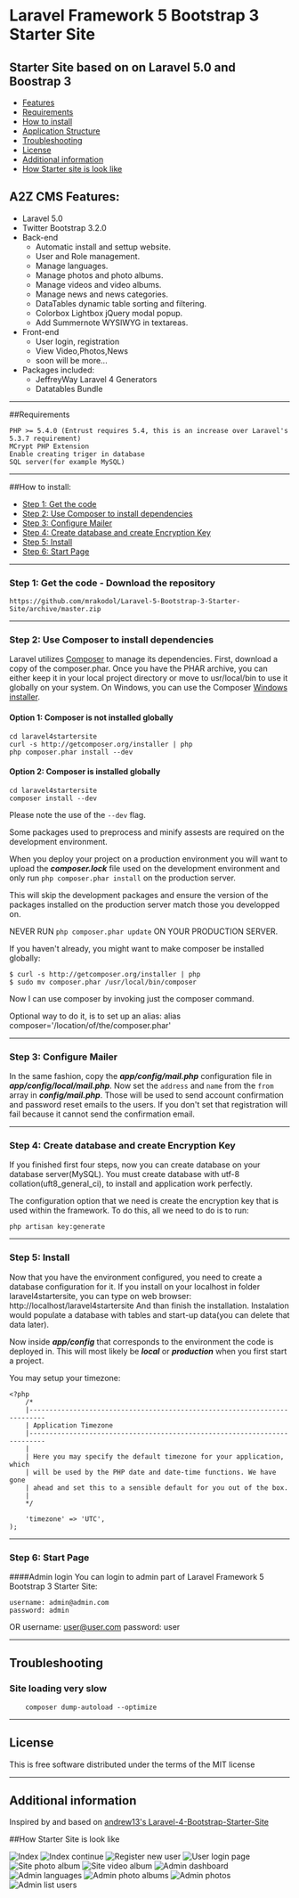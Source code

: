 # Laravel Framework 5  Bootstrap 3 Starter Site
## Starter Site based on on Laravel 5.0 and Boostrap 3
* [Features](#feature1)
* [Requirements](#feature2)
* [How to install](#feature3)
* [Application Structure](#feature4)
* [Troubleshooting](#feature5)
* [License](#feature6)
* [Additional information](#feature7)
* [How Starter site is look like](#feature8)

<a name="feature1"></a>
## A2Z CMS Features:
* Laravel 5.0
* Twitter Bootstrap 3.2.0
* Back-end
	* Automatic install and settup website.
	* User and Role management.
	* Manage languages.
	* Manage photos and photo albums.
	* Manage videos and video albums.
	* Manage news and news categories.
    * DataTables dynamic table sorting and filtering.
    * Colorbox Lightbox jQuery modal popup.
    * Add Summernote WYSIWYG in textareas.
* Front-end
	* User login, registration
	* View Video,Photos,News
	* soon will be more...
* Packages included:
	* JeffreyWay Laravel 4 Generators
	* Datatables Bundle

-----
<a name="feature2"></a>
##Requirements

	PHP >= 5.4.0 (Entrust requires 5.4, this is an increase over Laravel's 5.3.7 requirement)
	MCrypt PHP Extension
	Enable creating triger in database
	SQL server(for example MySQL)

-----
<a name="feature3"></a>
##How to install:
* [Step 1: Get the code](#step1)
* [Step 2: Use Composer to install dependencies](#step2)
* [Step 3: Configure Mailer](#step4)
* [Step 4: Create database and create Encryption Key](#step4)
* [Step 5: Install](#step5)
* [Step 6: Start Page](#step6)

-----
<a name="step1"></a>
### Step 1: Get the code - Download the repository

    https://github.com/mrakodol/Laravel-5-Bootstrap-3-Starter-Site/archive/master.zip

-----
<a name="step2"></a>
### Step 2: Use Composer to install dependencies

Laravel utilizes [Composer](http://getcomposer.org/) to manage its dependencies. First, download a copy of the composer.phar.
Once you have the PHAR archive, you can either keep it in your local project directory or move to
usr/local/bin to use it globally on your system. On Windows, you can use the Composer [Windows installer](https://getcomposer.org/Composer-Setup.exe).

#### Option 1: Composer is not installed globally

    cd laravel4startersite
	curl -s http://getcomposer.org/installer | php
	php composer.phar install --dev
#### Option 2: Composer is installed globally

    cd laravel4startersite
	composer install --dev

Please note the use of the `--dev` flag.

Some packages used to preprocess and minify assests are required on the development environment.

When you deploy your project on a production environment you will want to upload the ***composer.lock*** file used on the development environment and only run `php composer.phar install` on the production server.

This will skip the development packages and ensure the version of the packages installed on the production server match those you developped on.

NEVER RUN `php composer.phar update` ON YOUR PRODUCTION SERVER.

If you haven't already, you might want to make composer be installed globally:

    $ curl -s http://getcomposer.org/installer | php
    $ sudo mv composer.phar /usr/local/bin/composer

Now I can use composer by invoking just the composer command.

Optional way to do it, is to set up an alias:
    alias composer='/location/of/the/composer.phar'

-----
<a name="step3"></a>
### Step 3: Configure Mailer

In the same fashion, copy the ***app/config/mail.php*** configuration file in ***app/config/local/mail.php***. Now set the `address` and `name` from the `from` array in ***config/mail.php***. Those will be used to send account confirmation and password reset emails to the users.
If you don't set that registration will fail because it cannot send the confirmation email.

-----
<a name="step4"></a>
### Step 4: Create database and create Encryption Key

If you finished first four steps, now you can create database on your database server(MySQL). You must create database
with utf-8 collation(uft8_general_ci), to install and application work perfectly.

The configuration option that we need is create the encryption key that is used within the framework.
To do this, all we need to do is to run:

    php artisan key:generate

-----
<a name="step5"></a>
### Step 5: Install

Now that you have the environment configured, you need to create a database configuration for it.
If you install on your localhost in folder laravel4startersite, you can type on web browser:
	http://localhost/laravel4startersite
And than finish the installation. Instalation would populate a database with tables and start-up data(you can delete that data later).

Now inside ***app/config*** that corresponds to the environment the code is deployed in. This will most likely be ***local***  or ***production***  when you first start a project.

You may setup your timezone:

    <?php
		/*
		|--------------------------------------------------------------------------
		| Application Timezone
		|--------------------------------------------------------------------------
		|
		| Here you may specify the default timezone for your application, which
		| will be used by the PHP date and date-time functions. We have gone
		| ahead and set this to a sensible default for you out of the box.
		|
		*/

		'timezone' => 'UTC',
    );

-----
<a name="step6"></a>
### Step 6: Start Page

####Admin login
You can login to admin part of Laravel Framework 5  Bootstrap 3 Starter Site:

    username: admin@admin.com
    password: admin
OR
    username: user@user.com
    password: user

-----
<a name="feature5"></a>
## Troubleshooting

### Site loading very slow

		composer dump-autoload --optimize

-----
<a name="feature6"></a>
## License

This is free software distributed under the terms of the MIT license

-----
<a name="feature7"></a>
## Additional information

Inspired by and based on [andrew13's Laravel-4-Bootstrap-Starter-Site](https://github.com/andrew13/Laravel-4-Bootstrap-Starter-Site)

<a name="feature8"></a>
##How Starter Site is look like

![Index](http://i58.tinypic.com/m5y07.png)
![Index continue](http://i58.tinypic.com/2z65jyv.png)
![Register new user](http://i59.tinypic.com/2n9i0cj.png)
![User login page](http://i59.tinypic.com/2n9i0cj.png)
![Site photo album](http://i59.tinypic.com/2n9i0cj.png)
![Site video album](http://i57.tinypic.com/1ggkug.png)
![Admin dashboard](http://i57.tinypic.com/2r478l5.png)
![Admin languages](http://i62.tinypic.com/2j4py7l.png)
![Admin photo albums](http://i57.tinypic.com/346u9as.png)
![Admin photos](http://i59.tinypic.com/55nody.png)
![Admin list users](http://i60.tinypic.com/1zen3n.png)